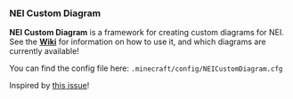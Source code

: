 ### NEI Custom Diagram

**NEI Custom Diagram** is a framework for creating custom diagrams for NEI.\
See the [**Wiki**](https://github.com/D-Cysteine/nei-custom-diagram/wiki)
for information on how to use it, and which diagrams are currently available!

You can find the config file here: `.minecraft/config/NEICustomDiagram.cfg`

Inspired by
[this issue](https://github.com/GTNewHorizons/GT-New-Horizons-Modpack/issues/8300)!
